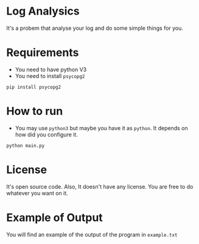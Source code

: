 # Log Analysics
It's a probem that analyse your log and do some simple things for you.

# Requirements
- You need to have python V3
- You need to install `psycopg2`
```
pip install psycopg2
```

# How to run
- You may use `python3` but maybe you have it as `python`. It depends on how did you configure it.
```
python main.py
```

# License
It's open source code. Also, It doesn't have any license. You are free to do whatever you want on it.

# Example of Output
You will find an example of the output of the program in `example.txt`